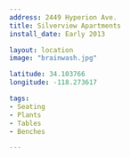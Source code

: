 ```yaml
---
address: 2449 Hyperion Ave.  
title: Silverview Apartments
install_date: Early 2013

layout: location
image: "brainwash.jpg"

latitude: 34.103766
longitude: -118.273617

tags:	
- Seating
- Plants
- Tables
- Benches

---
```

